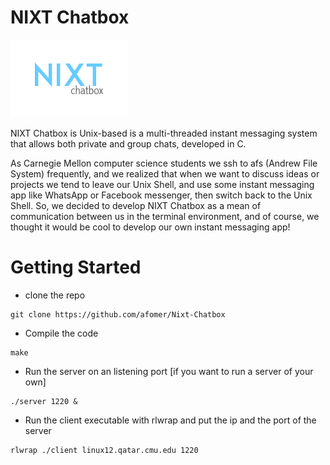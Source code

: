 # NIXT Chatbox

![alt text](logo_unix-chatbox-nobox.jpg)


NIXT Chatbox is Unix-based is a multi-threaded instant messaging system that allows both private and group
chats, developed in C. 

As Carnegie Mellon computer science students we ssh to afs (Andrew File System) frequently, and we realized that when we want to discuss ideas or projects we tend to leave our Unix Shell, and use some instant messaging app like WhatsApp or Facebook messenger, then switch back to the Unix Shell. So, we decided to develop NIXT Chatbox as a mean of communication between us in the terminal environment, and of course, we thought it would be cool to develop our own instant messaging app!


# Getting Started

- clone the repo
``` shell
git clone https://github.com/afomer/Nixt-Chatbox
```
- Compile the code
``` shell
make
```
- Run the server on an listening port [if you want to run a server of your own]
``` shell
./server 1220 &
```

- Run the client executable with rlwrap and put the ip and the port of the server
``` shell
rlwrap ./client linux12.qatar.cmu.edu 1220
```
